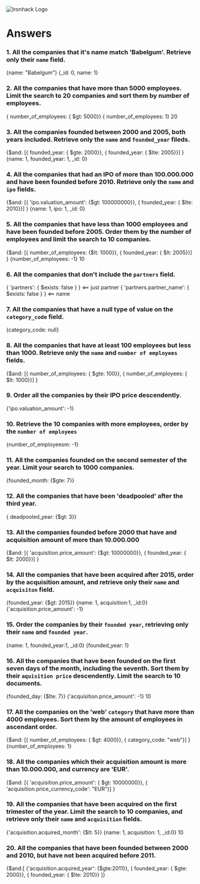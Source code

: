 ![Ironhack Logo](https://i.imgur.com/1QgrNNw.png)

# Answers

### 1. All the companies that it's name match 'Babelgum'. Retrieve only their `name` field.

{name: "Babelgum"}
{_id: 0, name: 1}

### 2. All the companies that have more than 5000 employees. Limit the search to 20 companies and sort them by **number of employees**.

{ number_of_employees: { $gt: 5000}}
{ number_of_employees: 1} 
20

### 3. All the companies founded between 2000 and 2005, both years included. Retrieve only the `name` and `founded_year` fileds.

{$and: [{ founded_year: { $gte: 2000}}, { founded_year: { $lte: 2005}}] }
{name: 1, founded_year: 1, _id: 0}

### 4. All the companies that had an IPO of more than 100.000.000 and have been founded before 2010. Retrieve only the `name` and `ipo` fields.

{$and: [{ 'ipo.valuation_amount': {$gt: 100000000}}, { founded_year: { $lte: 2010}}] }
{name: 1, ipo: 1, _id: 0}

### 5. All the companies that have less than 1000 employees and have been founded before 2005. Order them by the number of employees and limit the search to 10 companies.

{$and: [{ number_of_employees: {$lt: 1000}}, { founded_year: { $lt: 2005}}] }
{number_of_employees: -1}
10

### 6. All the companies that don't include the `partners` field.

{ 'partners': { $exists: false } }  <== just partner
{ 'partners.partner_name': { $exists: false } }   <== name



### 7. All the companies that have a null type of value on the `category_code` field.

{category_code: null}

### 8. All the companies that have at least 100 employees but less than 1000. Retrieve only the `name` and `number of employees` fields.

{$and: [{ number_of_employees: { $gte: 100}}, { number_of_employees: { $lt: 1000}}] }


### 9. Order all the companies by their IPO price descendently.

{'ipo.valuation_amount': -1}

### 10. Retrieve the 10 companies with more employees, order by the `number of employees`

{number_of_employeesm: -1}


### 11. All the companies founded on the second semester of the year. Limit your search to 1000 companies.

{founded_month: {$gte: 7}}

### 12. All the companies that have been 'deadpooled' after the third year.

{ deadpooled_year: {$gt: 3}}

### 13. All the companies founded before 2000 that have and acquisition amount of more than 10.000.000

{$and: [{ 'acquisition.price_amount': {$gt: 10000000}}, { founded_year: { $lt: 2000}}] }

### 14. All the companies that have been acquired after 2015, order by the acquisition amount, and retrieve only their `name` and `acquisiton` field.

{founded_year: {$gt: 2015}}
{name: 1, acquisition:1, _id:0}
{'acquisition.price_amount': -1}

### 15. Order the companies by their `founded year`, retrieving only their `name` and `founded year`.

{name: 1, founded_year:1, _id:0}
{founded_year: 1}

### 16. All the companies that have been founded on the first seven days of the month, including the seventh. Sort them by their `aquisition price` descendently. Limit the search to 10 documents.

{founded_day: {$lte: 7}}
{'acquisition.price_amount': -1}
10

### 17. All the companies on the 'web' `category` that have more than 4000 employees. Sort them by the amount of employees in ascendant order.

{$and: [{ number_of_employees: { $gt: 4000}}, { category_code: "web"}] }
{number_of_employees: 1}


### 18. All the companies which their acquisition amount is more than 10.000.000, and currency are 'EUR'.

{$and: [{ 'acquisition.price_amount': { $gt: 10000000}}, { 'acquisition.price_currency_code': "EUR"}] }


### 19. All the companies that have been acquired on the first trimester of the year. Limit the search to 10 companies, and retrieve only their `name` and `acquisition` fields.

{'acquisition.acquired_month': {$lt: 5}}
{name: 1, acquisition: 1, _id:0}
10


### 20. All the companies that have been founded between 2000 and 2010, but have not been acquired before 2011.

{$and:[ {'acquisition.acquired_year': {$gte:2011}}, { founded_year: { $gte: 2000}}, { founded_year: { $lte: 2010}} ]}



